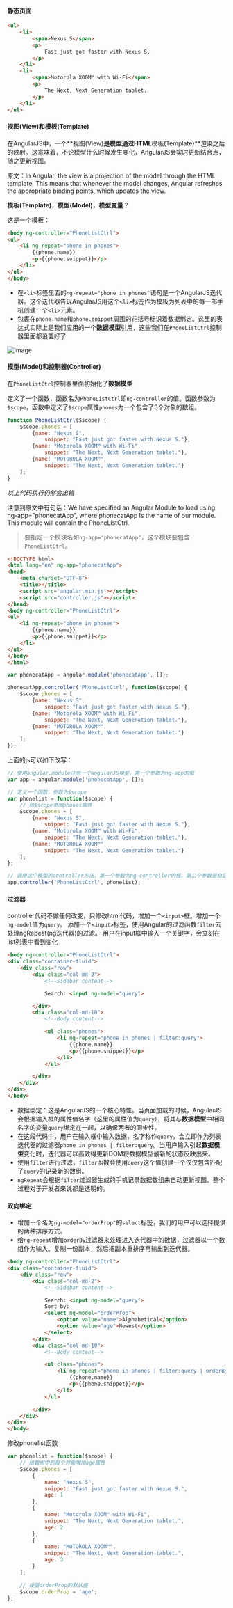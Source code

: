 #### 静态页面

```html
<ul>
    <li>
        <span>Nexus S</span>
        <p>
            Fast just got faster with Nexus S.
        </p>
    </li>
    <li>
        <span>Motorola XOOM™ with Wi-Fi</span>
        <p>
            The Next, Next Generation tablet.
        </p>
    </li>
</ul>
```

#### 视图(View)和模板(Template)

在AngularJS中，一个**视图(View)**是模型通过HTML**模板(Template)**渲染之后的映射。这意味着，不论模型什么时候发生变化，AngularJS会实时更新结合点，随之更新视图。

原文：In Angular, the view is a projection of the model through the HTML template. This means that whenever the model changes, Angular refreshes the appropriate binding points, which updates the view.


**模板(Template)**，**模型(Model)**，**模型变量**？

这是一个模板：

```html
<body ng-controller="PhoneListCtrl">
<ul>
    <li ng-repeat="phone in phones">
        {{phone.name}}
        <p>{{phone.snippet}}</p>
    </li>
</ul>
</body>
```

* 在`<li>`标签里面的`ng-repeat="phone in phones"`语句是一个AngularJS迭代器。这个迭代器告诉AngularJS用这个`<li>`标签作为模板为列表中的每一部手机创建一个`<li>`元素。
* 包裹在`phone.name`和`phone.snippet`周围的花括号标识着数据绑定。这里的表达式实际上是我们应用的一个**数据模型**引用，这些我们在`PhoneListCtrl`控制器里面都设置好了

![Image](https://docs.angularjs.org/img/tutorial/tutorial_02.png)

#### 模型(Model)和控制器(Controller)

在`PhoneListCtrl`控制器里面初始化了**数据模型**

定义了一个函数，函数名为`PhoneListCtrl`即`ng-controller`的值。函数参数为`$scope`，函数中定义了`$scope`属性`phones`为一个包含了3个对象的数组。

```javascript
function PhoneListCtrl($scope) {
    $scope.phones = [
        {name: "Nexus S",
            snippet: "Fast just got faster with Nexus S."},
        {name: "Motorola XOOM™ with Wi-Fi",
            snippet: "The Next, Next Generation tablet."},
        {name: "MOTOROLA XOOM™",
            snippet: "The Next, Next Generation tablet."}
    ];
}
```
*以上代码执行仍然会出错*

注意到原文中有句话：We have specified an Angular Module to load using ng-app="phonecatApp", where phonecatApp is the name of our module. This module will contain the PhoneListCtrl.
> 要指定一个模块名如`ng-app="phonecatApp"`，这个模块要包含`PhoneListCtrl`。


```html
<!DOCTYPE html>
<html lang="en" ng-app="phonecatApp">
<head>
    <meta charset="UTF-8">
    <title></title>
    <script src="angular.min.js"></script>
    <script src="controller.js"></script>
</head>
<body ng-controller="PhoneListCtrl">
<ul>
    <li ng-repeat="phone in phones">
        {{phone.name}}
        <p>{{phone.snippet}}</p>
    </li>
</ul>
</body>
</html>
```

```javascript
var phonecatApp = angular.module('phonecatApp', []);

phonecatApp.controller('PhoneListCtrl', function($scope) {
    $scope.phones = [
        {name: "Nexus S",
            snippet: "Fast just got faster with Nexus S."},
        {name: "Motorola XOOM™ with Wi-Fi",
            snippet: "The Next, Next Generation tablet."},
        {name: "MOTOROLA XOOM™",
            snippet: "The Next, Next Generation tablet."}
    ];
});
```

上面的js可以如下改写：

```javascript
// 使用angular.module注册一个angularJS模型，第一个参数为ng-app的值
var app = angular.module('phonecatApp', []);

// 定义一个函数，参数为$scope
var phonelist = function($scope) {
    // 给$scope添加phones属性
    $scope.phones = [
        {name: "Nexus S",
            snippet: "Fast just got faster with Nexus S."},
        {name: "Motorola XOOM™ with Wi-Fi",
            snippet: "The Next, Next Generation tablet."},
        {name: "MOTOROLA XOOM™",
            snippet: "The Next, Next Generation tablet."}
    ];
};

// 调用这个模型的controller方法，第一个参数为ng-controller的值。第二个参数是自定义的函数
app.controller('PhoneListCtrl', phonelist);
```

#### 过滤器

controller代码不做任何改变，只修改html代码，增加一个`<input>`框。增加一个`ng-model`值为`query`。
添加一个`<input>`标签，使用Angular的过滤函数`filter`去处理ngRepeat(ng迭代器)的过滤。
用户在input框中输入一个关键字，会立刻在list列表中看到变化

```html
<body ng-controller="PhoneListCtrl">
<div class="container-fluid">
    <div class="row">
        <div class="col-md-2">
            <!--Sidebar content-->

            Search: <input ng-model="query">

        </div>
        <div class="col-md-10">
            <!--Body content-->

            <ul class="phones">
                <li ng-repeat="phone in phones | filter:query">
                    {{phone.name}}
                    <p>{{phone.snippet}}</p>
                </li>
            </ul>

        </div>
    </div>
</div>
</body>
```

* 数据绑定：这是AngularJS的一个核心特性。当页面加载的时候，AngularJS会根据输入框的属性值名字（这里的属性值为`query`），将其与**数据模型**中相同名字的变量`query`绑定在一起，以确保两者的同步性。
* 在这段代码中，用户在输入框中输入数据，名字称作`query`。会立即作为列表迭代器的过滤器`phone in phones | filter:query`。当用户输入引起**数据模型**变化时，迭代器可以高效得更新DOM将数据模型最新的状态反映出来。
* 使用`filter`进行过滤，`filter`函数会使用`query`这个值创建一个仅仅包含匹配了`query`的记录新的数组。
* `ngRepeat`会根据`filter`过滤器生成的手机记录数据数组来自动更新视图。整个过程对于开发者来说都是透明的。

#### 双向绑定

* 增加一个名为`ng-model="orderProp"`的`select`标签，我们的用户可以选择提供的两种排序方式。
* 给`ng-repeat`增加`orderBy`过滤器来处理进入迭代器中的数据，过滤器以一个数组作为输入。复制一份副本，然后把副本重排序再输出到迭代器。

```html
<body ng-controller="PhoneListCtrl">
<div class="container-fluid">
    <div class="row">
        <div class="col-md-2">
            <!--Sidebar content-->

            Search: <input ng-model="query">
            Sort by:
            <select ng-model="orderProp">
                <option value="name">Alphabetical</option>
                <option value="age">Newest</option>
            </select>
        </div>
        <div class="col-md-10">
            <!--Body content-->

            <ul class="phones">
                <li ng-repeat="phone in phones | filter:query | orderBy:orderProp">
                    {{phone.name}}
                    <p>{{phone.snippet}}</p>
                </li>
            </ul>

        </div>
    </div>
</div>
</body>
```
修改phonelist函数

```javascript
var phonelist = function($scope) {
    // 给数组中的每个对象增加age属性
    $scope.phones = [
        {
            name: "Nexus S",
            snippet: "Fast just got faster with Nexus S.",
            age: 1
        },
        {
            name: "Motorola XOOM™ with Wi-Fi",
            snippet: "The Next, Next Generation tablet.",
            age: 2
        },
        {
            name: "MOTOROLA XOOM™",
            snippet: "The Next, Next Generation tablet.",
            age: 3
        }
    ];

    // 设置orderProp的默认值
    $scope.orderProp = 'age';
};
```


